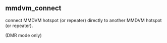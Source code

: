 mmdvm_connect 
--------------------------------------
connect MMDVM hotspot (or repeater) directly to another MMDVM hotspot (or repeater).

(DMR mode only)


